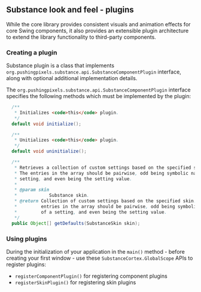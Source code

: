 ## Substance look and feel - plugins

While the core library provides consistent visuals and animation effects for core Swing components, it also provides an extensible plugin architecture to extend the library functionality to third-party components.

### Creating a plugin

Substance plugin is a class that implements `org.pushingpixels.substance.api.SubstanceComponentPlugin` interface, along with optional additional implementation details.

The `org.pushingpixels.substance.api.SubstanceComponentPlugin` interface specifies the following methods which must be implemented by the plugin:

```java
  /**
   * Initializes <code>this</code> plugin.
   */
  default void initialize();

  /**
   * Unitializes <code>this</code> plugin.
   */
  default void uninitialize();

  /**
   * Retrieves a collection of custom settings based on the specified skin.
   * The entries in the array should be pairwise, odd being symbolic name of a
   * setting, and even being the setting value.
   *
   * @param skin
   *            Substance skin.
   * @return Collection of custom settings based on the specified skin. The
   *         entries in the array should be pairwise, odd being symbolic name
   *         of a setting, and even being the setting value.
   */
  public Object[] getDefaults(SubstanceSkin skin);
```  

### Using plugins

During the initialization of your application in the `main()` method - before creating your first window - use these `SubstanceCortex.GlobalScope` APIs to register plugins:
* `registerComponentPlugin()` for registering component plugins
* `registerSkinPlugin()` for registering skin plugins

